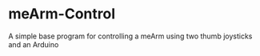 # meArm-Control
A simple base program for controlling a meArm using two thumb joysticks and an Arduino
